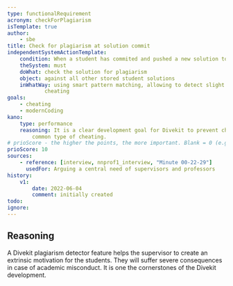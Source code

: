 ```yaml
---
type: functionalRequirement
acronym: checkForPlagiarism
isTemplate: true
author:    
    - sbe
title: Check for plagiarism at solution commit
independentSystemActionTemplate:
    condition: When a student has commited and pushed a new solution to Gitlab
    theSystem: must
    doWhat: check the solution for plagiarism
    object: against all other stored student solutions
    inWhatWay: using smart pattern matching, allowing to detect slight variations added by the student to discuise his 
            cheating
goals: 
    - cheating
    - modernCoding
kano:
    type: performance
    reasoning: It is a clear development goal for Divekit to prevent cheating. Plagiarism is the most 
        common type of cheating.  
# prioScore - the higher the points, the more important. Blank = 0 (e.g. when filtered out in 1st pass)
prioScore: 10 
sources:
    - reference: [interview, nnprof1_interview, "Minute 00-22-29"]
      usedFor: Arguing a central need of supervisors and professors
history:
    v1:
        date: 2022-06-04
        comment: initially created
todo:
ignore: 
---
```


## Reasoning

A Divekit plagiarism detector feature helps the supervisor to create an extrinsic motivation for the students. 
They will suffer severe consequences in case of academic misconduct. It is one the cornerstones of the Divekit
development. 
